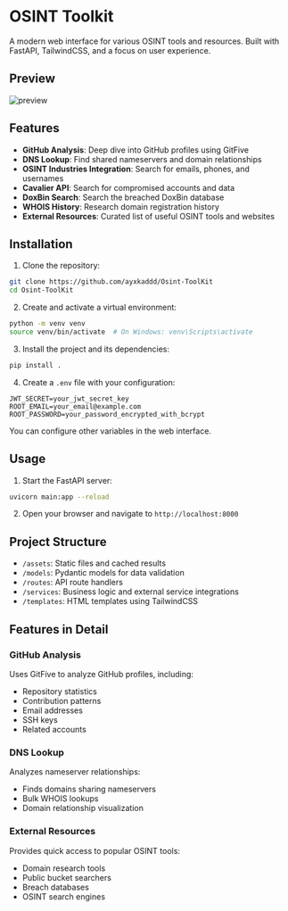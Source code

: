 # OSINT Toolkit

A modern web interface for various OSINT tools and resources. Built with FastAPI, TailwindCSS, and a focus on user experience.

## Preview

![preview](https://github.com/user-attachments/assets/56aa5659-461a-4c97-af07-6abb857aa5d9)

## Features

- **GitHub Analysis**: Deep dive into GitHub profiles using GitFive
- **DNS Lookup**: Find shared nameservers and domain relationships
- **OSINT Industries Integration**: Search for emails, phones, and usernames
- **Cavalier API**: Search for compromised accounts and data
- **DoxBin Search**: Search the breached DoxBin database
- **WHOIS History**: Research domain registration history
- **External Resources**: Curated list of useful OSINT tools and websites

## Installation

1. Clone the repository:
```bash
git clone https://github.com/ayxkaddd/Osint-ToolKit
cd Osint-ToolKit
```

2. Create and activate a virtual environment:
```bash
python -m venv venv
source venv/bin/activate  # On Windows: venv\Scripts\activate
```

3. Install the project and its dependencies:
```bash
pip install .
```

4. Create a `.env` file with your configuration:
```env
JWT_SECRET=your_jwt_secret_key
ROOT_EMAIL=your_email@example.com
ROOT_PASSWORD=your_password_encrypted_with_bcrypt
```

You can configure other variables in the web interface.

## Usage

1. Start the FastAPI server:
```bash
uvicorn main:app --reload
```

2. Open your browser and navigate to `http://localhost:8000`

## Project Structure

- `/assets`: Static files and cached results
- `/models`: Pydantic models for data validation
- `/routes`: API route handlers
- `/services`: Business logic and external service integrations
- `/templates`: HTML templates using TailwindCSS

## Features in Detail

### GitHub Analysis
Uses GitFive to analyze GitHub profiles, including:
- Repository statistics
- Contribution patterns
- Email addresses
- SSH keys
- Related accounts

### DNS Lookup
Analyzes nameserver relationships:
- Finds domains sharing nameservers
- Bulk WHOIS lookups
- Domain relationship visualization

### External Resources
Provides quick access to popular OSINT tools:
- Domain research tools
- Public bucket searchers
- Breach databases
- OSINT search engines
